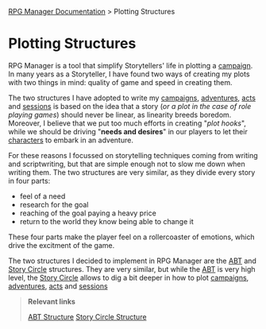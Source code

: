 [RPG Manager Documentation](../index.md) >
Plotting Structures

# Plotting Structures

RPG Manager is a tool that simplify Storytellers' life in plotting a [campaign](../components/campaign.md). In many 
years as a Storyteller, I have found two ways of creating my plots with two things in mind: quality of game and speed 
in creating them.

The two structures I have adopted to write my [campaigns](../components/campaign.md), 
[adventures](../components/adventure.md), [acts](../components/act.md) and [sessions](../components/session.md)
is based on the idea that a story (_or a plot in the case of role playing games_) should never be linear, as
linearity breeds boredom. Moreover, I believe that we put too much efforts in creating "_plot hooks_", while we
should be driving "**needs and desires**" in our players to let their [characters](../components/character.md) to
embark in an adventure.

For these reasons I focussed on storytelling techniques coming from writing and scriptwriting, but that are simple
enough not to slow me down when writing them. The two structures are very similar, as they divide every story in four
parts:
- feel of a need
- research for the goal
- reaching of the goal paying a heavy price
- return to the world they know being able to change it

These four parts make the player feel on a rollercoaster of emotions, which drive the excitment of the game.

The two structures I decided to implement in RPG Manager are the [ABT](abt.md) and [Story Circle](storycircle.md)
structures. They are very similar, but while the [ABT](abt.md) is very high level, the [Story Circle](storycircle.md)
allows to dig a bit deeper in how to plot [campaigns](../components/campaign.md), 
[adventures](../components/adventure.md), [acts](../components/act.md) and [sessions](../components/session.md)

> **Relevant links**
>
> [ABT Structure](abt.md)
> [Story Circle Structure](storycircle.md)

